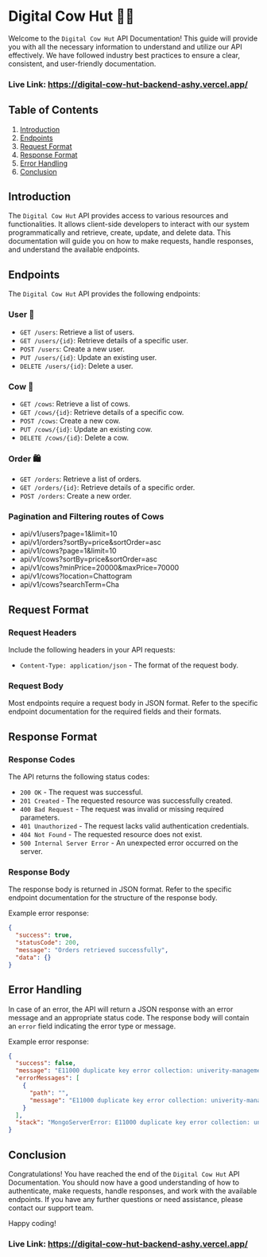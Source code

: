 # Digital Cow Hut 🐃🐂

Welcome to the `Digital Cow Hut` API Documentation! This guide will provide you with all the necessary information to understand and utilize our API effectively. We have followed industry best practices to ensure a clear, consistent, and user-friendly documentation.
### Live Link: https://digital-cow-hut-backend-ashy.vercel.app/


## Table of Contents

1. [Introduction](#introduction)
2. [Endpoints](#endpoints)
3. [Request Format](#request-format)
4. [Response Format](#response-format)
5. [Error Handling](#error-handling)
6. [Conclusion](#conclusion)

## Introduction

The `Digital Cow Hut` API provides access to various resources and functionalities. It allows client-side developers to interact with our system programmatically and retrieve, create, update, and delete data. This documentation will guide you on how to make requests, handle responses, and understand the available endpoints.

## Endpoints

The `Digital Cow Hut` API provides the following endpoints:

### User 👤

- `GET /users`: Retrieve a list of users.
- `GET /users/{id}`: Retrieve details of a specific user.
- `POST /users`: Create a new user.
- `PUT /users/{id}`: Update an existing user.
- `DELETE /users/{id}`: Delete a user.

### Cow 🐂

- `GET /cows`: Retrieve a list of cows.
- `GET /cows/{id}`: Retrieve details of a specific cow.
- `POST /cows`: Create a new cow.
- `PUT /cows/{id}`: Update an existing cow.
- `DELETE /cows/{id}`: Delete a cow.

### Order 🛍️

- `GET /orders`: Retrieve a list of orders.
- `GET /orders/{id}`: Retrieve details of a specific order.
- `POST /orders`: Create a new order.

 ### Pagination and Filtering routes of Cows

   - api/v1/users?page=1&limit=10
   - api/v1/orders?sortBy=price&sortOrder=asc
   - api/v1/cows?page=1&limit=10
   - api/v1/cows?sortBy=price&sortOrder=asc
   - api/v1/cows?minPrice=20000&maxPrice=70000
   - api/v1/cows?location=Chattogram
   - api/v1/cows?searchTerm=Cha


## Request Format

### Request Headers

Include the following headers in your API requests:

- `Content-Type: application/json` - The format of the request body.

### Request Body

Most endpoints require a request body in JSON format. Refer to the specific endpoint documentation for the required fields and their formats.

## Response Format

### Response Codes

The API returns the following status codes:

- `200 OK` - The request was successful.
- `201 Created` - The requested resource was successfully created.
- `400 Bad Request` - The request was invalid or missing required parameters.
- `401 Unauthorized` - The request lacks valid authentication credentials.
- `404 Not Found` - The requested resource does not exist.
- `500 Internal Server Error` - An unexpected error occurred on the server.

### Response Body

The response body is returned in JSON format. Refer to the specific endpoint documentation for the structure of the response body.

Example error response:

```json
{
  "success": true,
  "statusCode": 200,
  "message": "Orders retrieved successfully",
  "data": {}
}
```

## Error Handling

In case of an error, the API will return a JSON response with an error message and an appropriate status code. The response body will contain an `error` field indicating the error type or message.

Example error response:

```json
{
  "success": false,
  "message": "E11000 duplicate key error collection: univerity-management.students index: email_1 dup key: { email: \"user2@gmail.com\" }",
  "errorMessages": [
    {
      "path": "",
      "message": "E11000 duplicate key error collection: univerity-management.students index: email_1 dup key: { email: \"user2@gmail.com\" }"
    }
  ],
  "stack": "MongoServerError: E11000 duplicate key error collection: univerity-management.students index: email_1 dup key: { email: \"user2@gmail.com\" }\n    at H:\\next-level-development\\university-management-auth-service\\node_modules\\mongodb\\src\\operations\\insert.ts:85:25\n    at H:\\next-level-development\\university-management-auth-service\\node_modules\\mongodb\\src\\cmap\\connection_pool.ts:574:11\n    at H:\\next-level-development\\university-writeOrBuffer (node:internal/streams/writable:391:12)"
}
```

## Conclusion

Congratulations! You have reached the end of the `Digital Cow Hut` API Documentation. You should now have a good understanding of how to authenticate, make requests, handle responses, and work with the available endpoints. If you have any further questions or need assistance, please contact our support team.

Happy coding!

### Live Link: https://digital-cow-hut-backend-ashy.vercel.app/